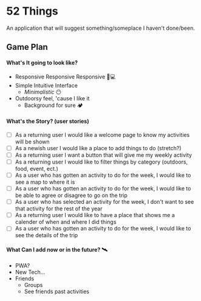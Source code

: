 # 52 Things
An application that will suggest something/someplace I haven't done/been.

## Game Plan
#### What's It going to look like?
* Responsive Responsive Responsive 📱💻
* Simple Intuitive Interface 
    - _Minimalistic_ 😶
* Outdoorsy feel, 'cause I like it
    - Background for sure 🏕

#### What's the Story? (user stories)
- [ ] As a returning user I would like a welcome page to know my activities will be shown
- [ ] As a newish user I would like a place to add things to do (stretch?)
- [ ] As a returning user I want a button that will give me my weekly activity
- [ ] As a returning user I would like to filter things by category (outdoors, food, event, ect.)
- [ ] As a user who has gotten an activity to do for the week, I would like to see a map to where it is
- [ ] As a user who has gotten an activity to do for the week, I would like to be able to agree or disagree to go on the trip
- [ ] As a user who has selected an activity for the week, I don't want to see that activity for the rest of the year
- [ ] As a returning user I would like to have a place that shows me a calender of when and where I did things
- [ ] As a user who has gotten an activity to do for the week, I would like to see the details of the trip

#### What Can I add now or in the future? 🛰
* PWA?
* New Tech...
* Friends
    - Groups
    - See friends past activities
